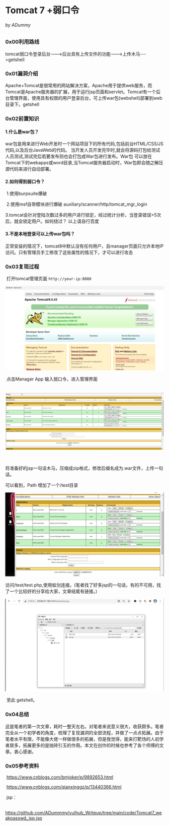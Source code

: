 # Tomcat 7 +弱口令 

###### 																																					by ADummy

### 0x00利用路线	

​			tomcat弱口令登录后台--->后台具有上传文件的功能--->上传木马--->getshell

### 0x01漏洞介绍

​			Apache+Tomcat是很常用的网站解决方案，Apache用于提供web服务，而Tomcat是Apache服务器的扩展，用于运行jsp页面和servlet。Tomcat有一个后台管理界面，使用具有权限的用户登录后台，可上传war包(webshell)部署到web目录下。getshell

### 0x02前置知识

#### 			1.什么是war包？

​				war包是用来进行Web开发时一个网站项目下的所有代码,包括前台HTML/CSS/JS代码,以及后台JavaWeb的代码。 当开发人员开发完毕时,就会将源码打包给测试人员测试,测试完后若要发布则也会打包成War包进行发布。War包 可以放在Tomcat下的webapps或word目录,当Tomcat服务器启动时，War包即会随之解压源代码来进行自动部署。

#### 			2.如何得到弱口令？

​				1.使用burpsuite爆破

​				2.使用msf自带模块进行爆破   auxiliary/scanner/http/tomcat_mgr_login

​				3.tomcat会针对登陆次数过多的用户进行锁定，经过统计分析，当登录错误>5次后，就会锁定用户。如何绕过？         以上请自行百度

#### 			3.不是本地登录可以上传war包吗？

​				正常安装的情况下，tomcat8中默认没有任何用户，且manager页面只允许本地IP访问。只有管理员手工修改了这些属性的情况下，才可以进行攻击

### 0x03复现过程

​						打开tomcat管理页面 `http://your-ip:8080`







![Tomcat 7_weakpasswd_1](https://github.com/ADummmy/vulhub_Writeup/blob/main/src/Tomcat7_weakpasswd_1.jpg)

​						点击Manager App 输入弱口令，进入管理界面





​		![Tomcat 7_weakpasswd_2](https://github.com/ADummmy/vulhub_Writeup/blob/main/src/Tomcat7_weakpasswd_2.png)

​				

​				将准备好的jsp一句话木马，压缩成zip格式，修改后缀名成为.war文件，上传一句话。

可以看到，Path 增加了一个/test目录





![Tomcat 7_weakpasswd_3](https://github.com/ADummmy/vulhub_Writeup/blob/main/src/Tomcat7_weakpasswd_3.jpg)

​			访问/test/test.php,使用蚁剑连接。(笔者找了好多jsp的一句话，有的不可用，找了一个比较好的分享给大家，文章结尾有链接。)





![Tomcat 7_weakpasswd_4](https://github.com/ADummmy/vulhub_Writeup/blob/main/src//Tomcat7_weakpasswd_4.jpg)



​					至此 getshell。

### 0x04总结

​			这是笔者的第一次文章，耗时一整天左右。对笔者来说意义很大，收获颇多。笔者完全从一个初学者的角度，梳理了复现漏洞的全部流程，并做了一点点拓展。由于笔者水平有限，不能像大佬一样做很多的拓展，但是我觉得，能来打靶场的人初学者居多，拓展更多的是抛砖引玉的作用。本文在创作的时候也参考了各个师傅的文章。衷心感谢。

### 0x05参考资料

​			https://www.cnblogs.com/bmjoker/p/9892653.html

​			https://www.cnblogs.com/qianxinggz/p/13440366.html

​		jsp：

​			https://github.com/ADummmy/vulhub_Writeup/tree/main/code/Tomcat7_weakpasswd_jsp.jsp
